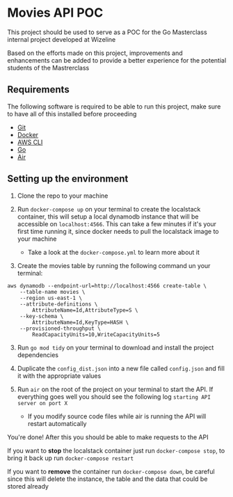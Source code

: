 # Movies API POC

This project should be used to serve as a POC for the Go Masterclass internal project developed at Wizeline

Based on the efforts made on this project, improvements and enhancements can be added to provide a better experience for the potential students of the Mastrerclass

## Requirements

The following software is required to be able to run this project, make sure to have all of this installed before proceeding

- [Git](https://git-scm.com/downloads)
- [Docker](https://www.docker.com/products/docker-desktop/)
- [AWS CLI](https://docs.aws.amazon.com/cli/latest/userguide/getting-started-install.html)
- [Go](https://go.dev/dl/)
- [Air](https://github.com/cosmtrek/air)

## Setting up the environment

1. Clone the repo to your machine

2. Run `docker-compose up` on your terminal to create the localstack container, this will setup a local dynamodb instance that will be accessible on `localhost:4566`. This can take a few minutes if it's your first time running it, since docker needs to pull the localstack image to your machine
    - Take a look at the `docker-compose.yml` to learn more about it 

3. Create the movies table by running the following command un your terminal:
```
aws dynamodb --endpoint-url=http://localhost:4566 create-table \
    --table-name movies \
    --region us-east-1 \
    --attribute-definitions \
        AttributeName=Id,AttributeType=S \
    --key-schema \
        AttributeName=Id,KeyType=HASH \
    --provisioned-throughput \
        ReadCapacityUnits=10,WriteCapacityUnits=5
```

3. Run `go mod tidy` on your terminal to download and install the project dependencies

4. Duplicate the `config_dist.json` into a new file called `config.json` and fill it with the appropriate values

5. Run `air` on the root of the project on your terminal to start the API. If everything goes well you should see the following log `starting API server on port X`
    - If you modify source code files while air is running the API will restart automatically

You're done! After this you should be able to make requests to the API

If you want to **stop** the localstack container just run `docker-compose stop`, to bring it back up run `docker-compose restart`

If you want to **remove** the container run `docker-compose down`, be careful since this will delete the instance, the table and the data that could be stored already